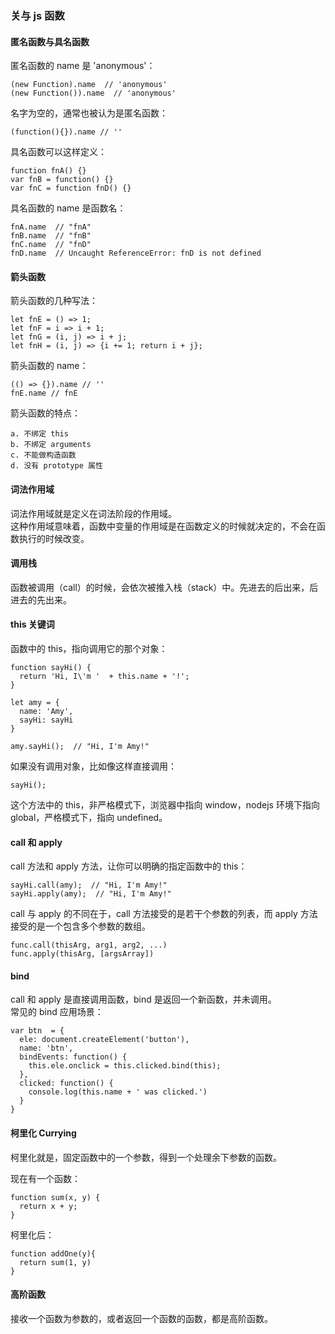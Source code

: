### 关与 js 函数

#### 匿名函数与具名函数

匿名函数的 name 是 'anonymous'：

```
(new Function).name  // 'anonymous'
(new Function()).name  // 'anonymous'
```
名字为空的，通常也被认为是匿名函数：

```
(function(){}).name // ''
```
具名函数可以这样定义：

```
function fnA() {}
var fnB = function() {}
var fnC = function fnD() {}
```
具名函数的 name 是函数名：

```
fnA.name  // "fnA"
fnB.name  // "fnB"
fnC.name  // "fnD"
fnD.name  // Uncaught ReferenceError: fnD is not defined
```

#### 箭头函数
箭头函数的几种写法：

```
let fnE = () => 1;
let fnF = i => i + 1;
let fnG = (i, j) => i + j;
let fnH = (i, j) => {i += 1; return i + j};
```
箭头函数的 name：

```
(() => {}).name // ''
fnE.name // fnE
```
箭头函数的特点：

```
a. 不绑定 this
b. 不绑定 arguments
c. 不能做构造函数
d. 没有 prototype 属性
```
#### 词法作用域

词法作用域就是定义在词法阶段的作用域。  
这种作用域意味着，函数中变量的作用域是在函数定义的时候就决定的，不会在函数执行的时候改变。

#### 调用栈

函数被调用（call）的时候，会依次被推入栈（stack）中。先进去的后出来，后进去的先出来。

#### this 关键词
函数中的 this，指向调用它的那个对象：

```
function sayHi() {
  return 'Hi, I\'m '  + this.name + '!';
}

let amy = {
  name: 'Amy',
  sayHi: sayHi
}

amy.sayHi();  // "Hi, I'm Amy!"
```
如果没有调用对象，比如像这样直接调用：

```
sayHi();
```
这个方法中的 this，非严格模式下，浏览器中指向 window，nodejs 环境下指向 global，严格模式下，指向 undefined。

#### call 和 apply
call 方法和 apply 方法，让你可以明确的指定函数中的 this：

```
sayHi.call(amy);  // "Hi, I'm Amy!"
sayHi.apply(amy);  // "Hi, I'm Amy!"
```
call 与 apply 的不同在于，call 方法接受的是若干个参数的列表，而 apply 方法接受的是一个包含多个参数的数组。

```
func.call(thisArg, arg1, arg2, ...)
func.apply(thisArg, [argsArray])
```
#### bind 
call 和 apply 是直接调用函数，bind 是返回一个新函数，并未调用。  
常见的 bind 应用场景：

```
var btn  = {
  ele: document.createElement('button'),
  name: 'btn',
  bindEvents: function() {
    this.ele.onclick = this.clicked.bind(this);
  },
  clicked: function() {
    console.log(this.name + ' was clicked.')
  }
}
```
#### 柯里化 Currying

柯里化就是，固定函数中的一个参数，得到一个处理余下参数的函数。  

现在有一个函数：
```
function sum(x, y) {
  return x + y;
}
```
柯里化后：
```
function addOne(y){
  return sum(1, y)
}
```
#### 高阶函数
接收一个函数为参数的，或者返回一个函数的函数，都是高阶函数。


